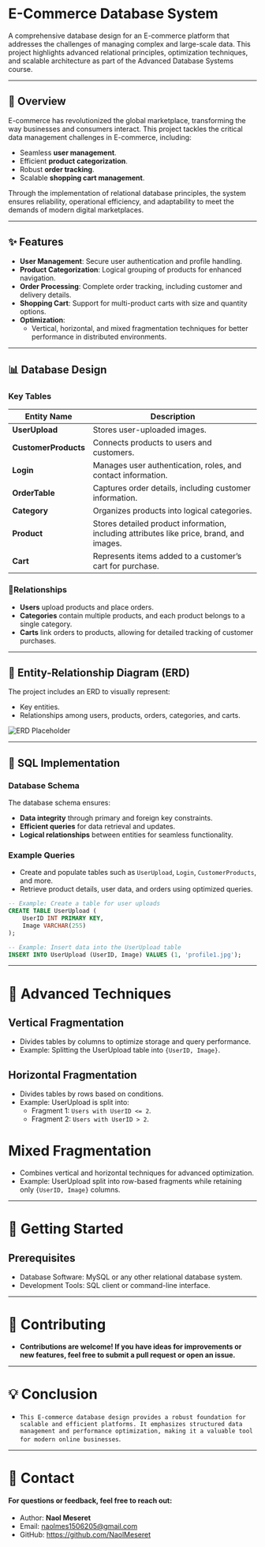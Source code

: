 # E-Commerce Database System

A comprehensive database design for an E-commerce platform that addresses the challenges of managing complex and large-scale data. This project highlights advanced relational principles, optimization techniques, and scalable architecture as part of the Advanced Database Systems course.

---

## 🌟 Overview

E-commerce has revolutionized the global marketplace, transforming the way businesses and consumers interact. This project tackles the critical data management challenges in E-commerce, including:

- Seamless **user management**.
- Efficient **product categorization**.
- Robust **order tracking**.
- Scalable **shopping cart management**.

Through the implementation of relational database principles, the system ensures reliability, operational efficiency, and adaptability to meet the demands of modern digital marketplaces.

---

## ✨ Features

- **User Management**: Secure user authentication and profile handling.
- **Product Categorization**: Logical grouping of products for enhanced navigation.
- **Order Processing**: Complete order tracking, including customer and delivery details.
- **Shopping Cart**: Support for multi-product carts with size and quantity options.
- **Optimization**:
  - Vertical, horizontal, and mixed fragmentation techniques for better performance in distributed environments.

---

## 📊 Database Design

### Key Tables

| **Entity Name**      | **Description**                                                                          |
| -------------------- | ---------------------------------------------------------------------------------------- |
| **UserUpload**       | Stores user-uploaded images.                                                             |
| **CustomerProducts** | Connects products to users and customers.                                                |
| **Login**            | Manages user authentication, roles, and contact information.                             |
| **OrderTable**       | Captures order details, including customer information.                                  |
| **Category**         | Organizes products into logical categories.                                              |
| **Product**          | Stores detailed product information, including attributes like price, brand, and images. |
| **Cart**             | Represents items added to a customer’s cart for purchase.                                |

### 🔗Relationships

- **Users** upload products and place orders.
- **Categories** contain multiple products, and each product belongs to a single category.
- **Carts** link orders to products, allowing for detailed tracking of customer purchases.

---

## 📐 Entity-Relationship Diagram (ERD)

The project includes an ERD to visually represent:

- Key entities.
- Relationships among users, products, orders, categories, and carts.

![ERD Placeholder](../2025ADB/DataBaseProJect2025/E-commerce.png)

---

## 💾 SQL Implementation

### Database Schema

The database schema ensures:

- **Data integrity** through primary and foreign key constraints.
- **Efficient queries** for data retrieval and updates.
- **Logical relationships** between entities for seamless functionality.

### Example Queries

- Create and populate tables such as `UserUpload`, `Login`, `CustomerProducts`, and more.
- Retrieve product details, user data, and orders using optimized queries.

```sql
-- Example: Create a table for user uploads
CREATE TABLE UserUpload (
    UserID INT PRIMARY KEY,
    Image VARCHAR(255)
);

-- Example: Insert data into the UserUpload table
INSERT INTO UserUpload (UserID, Image) VALUES (1, 'profile1.jpg');
```

---

# 🚀 Advanced Techniques

## Vertical Fragmentation

- Divides tables by columns to optimize storage and query performance.
- Example: Splitting the UserUpload table into `{UserID, Image}`.

## Horizontal Fragmentation

- Divides tables by rows based on conditions.
- Example: UserUpload is split into:
  - Fragment 1: `Users with UserID <= 2`.
  - Fragment 2: `Users with UserID > 2`.

# Mixed Fragmentation

- Combines vertical and horizontal techniques for advanced optimization.
- Example: UserUpload split into row-based fragments while retaining only `{UserID, Image}` columns.

---

# 🔧 Getting Started

## Prerequisites

- Database Software: MySQL or any other relational database system.
- Development Tools: SQL client or command-line interface.

---

# 🤝 Contributing

- **Contributions are welcome! If you have ideas for improvements or new features, feel free to submit a pull request or open an issue.**

---

# 💡 Conclusion

- `This E-commerce database design provides a robust foundation for scalable and efficient platforms. It emphasizes structured data management and performance optimization, making it a valuable tool for modern online businesses`.

---

# 🎯 Contact

#### For questions or feedback, feel free to reach out:

- Author: **Naol Meseret**
- Email: naolmes1506205@gmail.com
- GitHub: https://github.com/NaolMeseret
